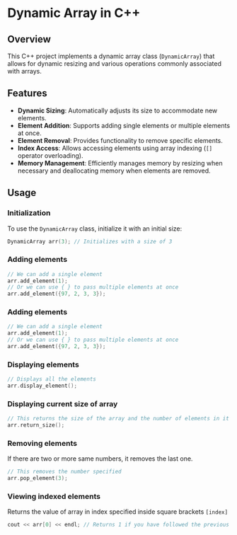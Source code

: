 # Dynamic Array in C++

## Overview

This C++ project implements a dynamic array class (`DynamicArray`) that allows for dynamic resizing and various operations commonly associated with arrays.

## Features

- **Dynamic Sizing**: Automatically adjusts its size to accommodate new elements.
- **Element Addition**: Supports adding single elements or multiple elements at once.
- **Element Removal**: Provides functionality to remove specific elements.
- **Index Access**: Allows accessing elements using array indexing (`[]` operator overloading).
- **Memory Management**: Efficiently manages memory by resizing when necessary and deallocating memory when elements are removed.

## Usage

### Initialization

To use the `DynamicArray` class, initialize it with an initial size:

```cpp
DynamicArray arr(3); // Initializes with a size of 3
```

### Adding elements

```cpp
// We can add a single element
arr.add_element(1);
// Or we can use { } to pass multiple elements at once
arr.add_element({97, 2, 3, 3});
```

### Adding elements

```cpp
// We can add a single element
arr.add_element(1);
// Or we can use { } to pass multiple elements at once
arr.add_element({97, 2, 3, 3});
```

### Displaying elements

```cpp
// Displays all the elements
arr.display_element();
```

### Displaying current size of array

```cpp
// This returns the size of the array and the number of elements in it
arr.return_size();
```

### Removing elements

If there are two or more same numbers, it removes the last one.

```cpp
// This removes the number specified
arr.pop_element(3);
```

### Viewing indexed elements

Returns the value of array in index specified inside square brackets `[index]`

```cpp
cout << arr[0] << endl; // Returns 1 if you have followed the previous steps
```
